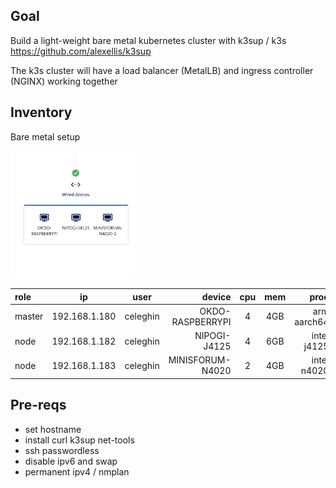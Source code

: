 ## Goal

Build a light-weight bare metal kubernetes cluster with k3sup / k3s
https://github.com/alexellis/k3sup

The k3s cluster will have a load balancer (MetalLB) and ingress controller (NGINX) working together

## Inventory

Bare metal setup

<img src="images/devices.png" alt="drawing" width="200"/>

| role   |      ip       |   user   |           device | cpu | mem |        proc |
| :----- | :-----------: | :------: | ---------------: | :-: | :-: | ----------: |
| master | 192.168.1.180 | celeghin | OKDO-RASPBERRYPI |  4  | 4GB | arm aarch64 |
| node   | 192.168.1.182 | celeghin |     NIPOGI-J4125 |  4  | 6GB | intel j4125 |
| node   | 192.168.1.183 | celeghin | MINISFORUM-N4020 |  2  | 4GB | intel n4020 |

## Pre-reqs

[](./pre-reqs.txt)

- set hostname
- install curl k3sup net-tools
- ssh passwordless
- disable ipv6 and swap
- permanent ipv4 / nmplan
